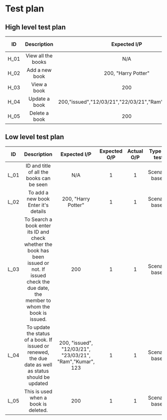 # Test plan

## High level test plan
|   ID   |     Description    |       Expected I/P      | Expected O/P | Actual O/P |  Type of test  |
| :----: | :----------------: | :---------------------: | :----------: | :--------: | :------------: |
|  H_01  |  View all the books|         N/A             |  1           |   1        | Scenario based |
|  H_02  |   Add a new book   | 200, "Harry Potter"     |  1           |   1        | Scenario based |
|  H_03  |   View a book      |          200            |  1           |   1        | Scenario based |
|  H_04  |   Update a book    |200,"issued","12/03/21","22/03/21","Ram","Kumar",123 | 1 | 1 | Scenario based |
|  H_05  |   Delete a book    |          200            |   1          |      1     | Scenario based |

## Low level test plan
|   ID   |     Description    |       Expected I/P      | Expected O/P | Actual O/P |  Type of test  |
| :----: | :----------------: | :---------------------: | :----------: | :--------: | :------------: |
|  L_01  | ID and title of all the books can be seen |   N/A      |  1         |   1        | Scenario based |
|  L_02  |  To add a new book Enter it's details| 200, "Harry Potter" |    1         |    1       | Scenario based |
|  L_03  |  To Search a book enter its ID and check whether the book has been issued or not. If issued check the due date, the member to whom the book is issued. |          200            |       1      |     1      | Scenario based |
|  L_04  |  To update the status of a book. If issued or renewed, the due date as well as status should be updated | 200, "issued", "12/03/21", "23/03/21", "Ram","Kumar", 123 | 1 | 1 | Scenario based |
|  L_05  |   This is used when a book is deleted.  |          200            |       1      |      1     | Scenario based |

